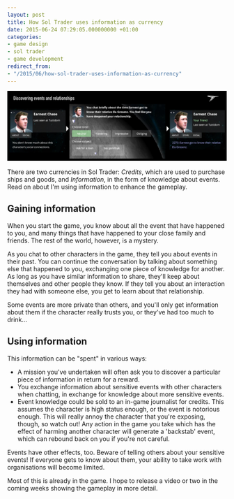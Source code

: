 ```yaml
---
layout: post
title: How Sol Trader uses information as currency
date: 2015-06-24 07:29:05.000000000 +01:00
categories:
- game design
- sol trader
- game development
redirect_from:
- "/2015/06/how-sol-trader-uses-information-as-currency"
---
```

![Screenshot showing you gaining information](/assets/img/discovering-events.jpg)

There are two currencies in Sol Trader: *Credits*, which are used to purchase ships and goods, and *Information*, in the form of knowledge about events. Read on about I'm using information to enhance the gameplay.

## Gaining information

When you start the game, you know about all the event that have happened to you, and many things that have happened to your close family and friends. The rest of the world, however, is a mystery.

As you chat to other characters in the game, they tell you about events in their past. You can continue the conversation by talking about something else that happened to you, exchanging one piece of knowledge for another. As long as you have similar information to share, they'll keep about themselves and other people they know. If they tell you about an interaction they had with someone else, you get to learn about that relationship.

Some events are more private than others, and you'll only get information about them if the character really trusts you, or they've had too much to drink...

## Using information

This information can be "spent" in various ways:

* A mission you've undertaken will often ask you to discover a particular piece of information in return for a reward.
* You exchange information about sensitive events with other characters when chatting, in exchange for knowledge about more sensitive events.
* Event knowledge could be sold to an in-game journalist for credits. This assumes the character is high status enough, or the event is notorious enough. This will really annoy the character that you're exposing, though, so watch out! Any action in the game you take which has the effect of harming another character will generate a 'backstab' event, which can rebound back on you if you're not careful.

Events have other effects, too. Beware of telling others about your sensitive events! If everyone gets to know about them, your ability to take work with organisations will become limited.

Most of this is already in the game. I hope to release a video or two in the coming weeks showing the gameplay in more detail.
